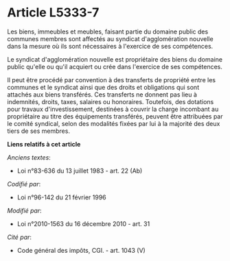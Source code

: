 # Article L5333-7

Les biens, immeubles et meubles, faisant partie du domaine public des communes membres sont affectés au syndicat
d'agglomération nouvelle dans la mesure où ils sont nécessaires à l'exercice de ses compétences.

Le syndicat d'agglomération nouvelle est propriétaire des biens du domaine public qu'elle ou qu'il acquiert ou crée dans
l'exercice de ses compétences.

Il peut être procédé par convention à des transferts de propriété entre les communes et le syndicat ainsi que des droits et
obligations qui sont attachés aux biens transférés. Ces transferts ne donnent pas lieu à indemnités, droits, taxes, salaires
ou honoraires. Toutefois, des dotations pour travaux d'investissement, destinées à couvrir la charge incombant au
propriétaire au titre des équipements transférés, peuvent être attribuées par le comité syndical, selon des modalités fixées
par lui à la majorité des deux tiers de ses membres.

**Liens relatifs à cet article**

_Anciens textes_:

  - Loi n°83-636 du 13 juillet 1983 - art. 22 (Ab)

_Codifié par_:

  - Loi n°96-142 du 21 février 1996

_Modifié par_:

  - Loi n°2010-1563 du 16 décembre 2010 - art. 31

_Cité par_:

  - Code général des impôts, CGI. - art. 1043 (V)
